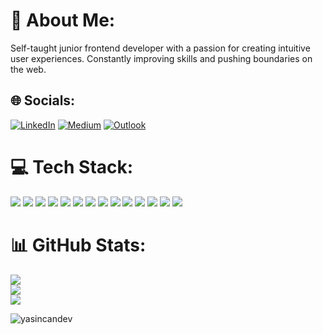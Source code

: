 # 💫 About Me:  
Self-taught junior frontend developer with a passion for creating intuitive user experiences. Constantly improving skills and pushing boundaries on the web.

## 🌐 Socials:
[![LinkedIn](https://img.shields.io/badge/LinkedIn-%230077B5.svg?logo=linkedin&logoColor=white)](https://linkedin.com/in/yasincandev) [![Medium](https://img.shields.io/badge/Medium-12100E?logo=medium&logoColor=white)](https://medium.com/@yasincandev) [![Outlook](https://img.shields.io/badge/-yasiincan@outlook.com-0077B5?style=flat-square&logo=Outlook&logoColor=white)](https://mailto:yasiincan@outlook.com)


# 💻 Tech Stack:

  ![](https://img.shields.io/badge/-HTML5-%23E44D27?style=flat-square&logo=html5&logoColor=ffffff)
  ![](https://img.shields.io/badge/-JavaScript-%23F7DF1C?style=flat-square&logo=javascript&logoColor=000000&labelColor=%23F7DF1C&color=%23FFCE5A)
  ![](https://img.shields.io/badge/TypeScript-007ACC?style=flat&logo=typescript&logoColor=white)
  ![](https://img.shields.io/badge/-React-61DAFB?style=flat-square&logo=react&logoColor=ffffff)
  ![](https://img.shields.io/badge/-Next.js-010100?style=flat-square&logo=next.js&logoColor=ffffff)
  ![](https://img.shields.io/badge/-Redux-593D88?style=flat&logo=Redux)
  ![](https://img.shields.io/badge/-Git-E84D31?style=flat-square&logo=git&logoColor=ffffff)
  ![](https://img.shields.io/badge/-Tailwind%20CSS-0EA5E9?style=flat&logo=Tailwind%20CSS)
  ![](https://img.shields.io/badge/Chakra%20UI-%234ED1C5.svg?style=flat&logo=chakraui&logoColor=white)
  ![](https://img.shields.io/badge/-CSS3-%231572B6?style=flat-square&logo=css3)
  ![](https://img.shields.io/badge/-Styled%20Components-F79BE0?style=flat-square&logo=styled-components&logoColor=000)
  ![](https://img.shields.io/badge/-SCSS-CF649A?style=flat-square&logo=sass&logoColor=ffffff)
  ![](https://img.shields.io/badge/-Firebase-333333?style=flat&logo=Firebase)
  ![](https://img.shields.io/badge/GraphQl-E10098?&styleflat&logo=GraphQL&logoColor=white)

# 📊 GitHub Stats:
![](https://github-readme-stats.vercel.app/api?username=yasincandev&theme=dark&hide_border=false&include_all_commits=true&count_private=true)<br/>
![](https://github-readme-streak-stats.herokuapp.com/?user=yasincandev&theme=dark&hide_border=false)<br/>
![](https://github-readme-stats.vercel.app/api/top-langs/?username=yasincandev&theme=dark&hide_border=false&include_all_commits=true&count_private=true&layout=compact)



<p align="left"> <img src="https://komarev.com/ghpvc/?username=yasincandev&label=Profile%20views&color=0e75b6&style=flat" alt="yasincandev" /> </p>
